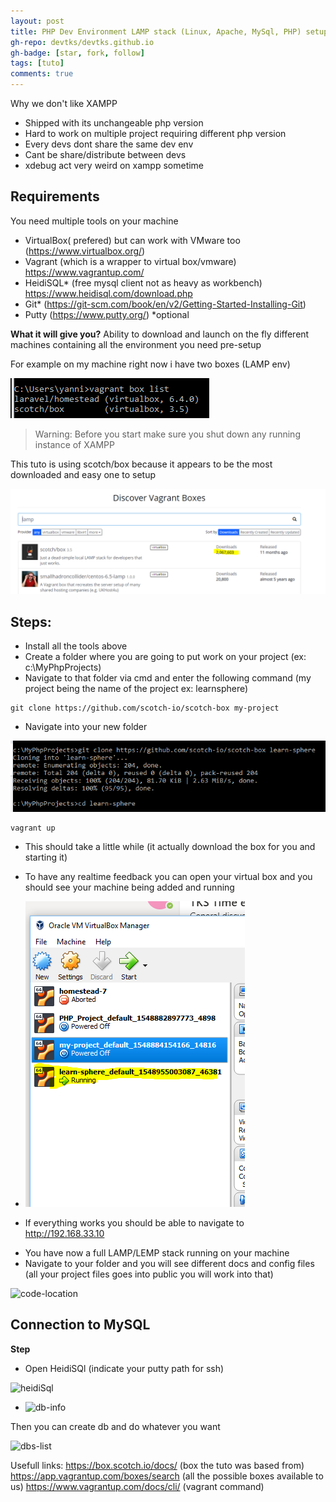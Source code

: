 ```yaml
---
layout: post
title: PHP Dev Environment LAMP stack (Linux, Apache, MySql, PHP) setup tuto
gh-repo: devtks/devtks.github.io
gh-badge: [star, fork, follow]
tags: [tuto]
comments: true
---
```


Why we don't like XAMPP

- Shipped with its unchangeable php version
- Hard to work on multiple project requiring different php version
- Every devs dont share the same dev env
- Cant be share/distribute between devs
- xdebug act very weird on xampp sometime

## Requirements

You need multiple tools on your machine

- VirtualBox( prefered) but can work with VMware too (https://www.virtualbox.org/)
- Vagrant (which is a wrapper to virtual box/vmware) https://www.vagrantup.com/
- HeidiSQL\* (free mysql client not as heavy as workbench) https://www.heidisql.com/download.php
- Git\* (https://git-scm.com/book/en/v2/Getting-Started-Installing-Git)
- Putty (https://www.putty.org/)
  \*optional

**What it will give you?**
Ability to download and launch on the fly different machines containing all the environment you need pre-setup

For example on my machine right now i have two boxes (LAMP env)

![img](/img/tuto-lamp/my-machines.png)

> Warning: Before you start make sure you shut down any running instance of XAMPP

This tuto is using scotch/box because it appears to be the most downloaded and easy one to setup

![img](/img/tuto-lamp/scotch-box.png)

## Steps:

- Install all the tools above
- Create a folder where you are going to put work on your project (ex: c:\MyPhpProjects)
- Navigate to that folder via cmd and enter the following command (my project being the name of the project ex: learnsphere)

```
git clone https://github.com/scotch-io/scotch-box my-project
```

- Navigate into your new folder

![img](/img/tuto-lamp/cd-into-folder.png)

```
vagrant up
```

- This should take a little while (it actually download the box for you and starting it)

- To have any realtime feedback you can open your virtual box and you should see your machine being added and running

- ![real-time](/img/tuto-lamp/real-time.png)

* If everything works you should be able to navigate to http://192.168.33.10

- You have now a full LAMP/LEMP stack running on your machine
- Navigate to your folder and you will see different docs and config files (all your project files goes into public you will work into that)

![code-location](C:\Users\yanni\Documents\Projets\Perso\devtks.github.io\img\tuto-lamp\code-location.png)

## Connection to MySQL

**Step**

- Open HeidiSQl (indicate your putty path for ssh)

![heidiSql](C:\Users\yanni\Documents\Projets\Perso\devtks.github.io\img\tuto-lamp\heidiSql.png)

- ![db-info](C:\Users\yanni\Documents\Projets\Perso\devtks.github.io\img\tuto-lamp\db-info.png)

Then you can create db and do whatever you want

![dbs-list](C:\Users\yanni\Documents\Projets\Perso\devtks.github.io\img\tuto-lamp\dbs-list.png)

Usefull links:
https://box.scotch.io/docs/ (box the tuto was based from)
https://app.vagrantup.com/boxes/search (all the possible boxes available to us)
https://www.vagrantup.com/docs/cli/ (vagrant command)
